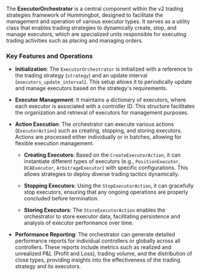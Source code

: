 
The **ExecutorOrchestrator** is a central component within the v2 trading strategies framework of Hummingbot, designed to facilitate the management and operation of various executor types. It serves as a utility class that enables trading strategies to dynamically create, stop, and manage executors, which are specialized units responsible for executing trading activities such as placing and managing orders. 

### Key Features and Operations

- **Initialization**: The `ExecutorOrchestrator` is initialized with a reference to the trading strategy (`strategy`) and an update interval (`executors_update_interval`). This setup allows it to periodically update and manage executors based on the strategy's requirements.

- **Executor Management**: It maintains a dictionary of executors, where each executor is associated with a controller ID. This structure facilitates the organization and retrieval of executors for management purposes.

- **Action Execution**: The orchestrator can execute various actions (`ExecutorAction`) such as creating, stopping, and storing executors. Actions are processed either individually or in batches, allowing for flexible execution management.

    * **Creating Executors**: Based on the `CreateExecutorAction`, it can instantiate different types of executors (e.g., `PositionExecutor`, `DCAExecutor`, `ArbitrageExecutor`) with specific configurations. This allows strategies to deploy diverse trading tactics dynamically.

    * **Stopping Executors**: Using the `StopExecutorAction`, it can gracefully stop executors, ensuring that any ongoing operations are properly concluded before termination.

    * **Storing Executors**: The `StoreExecutorAction` enables the orchestrator to store executor data, facilitating persistence and analysis of executor performance over time.

- **Performance Reporting**: The orchestrator can generate detailed performance reports for individual controllers or globally across all controllers. These reports include metrics such as realized and unrealized P&L (Profit and Loss), trading volume, and the distribution of close types, providing insights into the effectiveness of the trading strategy and its executors.

